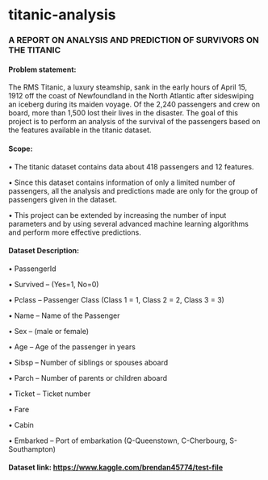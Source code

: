 # titanic-analysis
### A REPORT ON ANALYSIS AND PREDICTION OF SURVIVORS ON THE TITANIC
#### Problem statement:
The RMS Titanic, a luxury steamship, sank in the early hours of April 15, 1912 off the coast of Newfoundland in the North Atlantic after sideswiping an iceberg during its maiden voyage.
Of the 2,240 passengers and crew on board, more than 1,500 lost their lives in the disaster. 
The goal of this project is to perform an analysis of the survival of the passengers based on the features available in the titanic dataset.

#### Scope:
•	The titanic dataset contains data about 418 passengers and 12 features. 

•	Since this dataset contains information of only a limited number of passengers, all the analysis and predictions made are only for the group of passengers given in the dataset.

•	This project can be extended by increasing the number of input parameters and by using several advanced machine learning algorithms and perform more effective predictions.

#### Dataset Description:

•	PassengerId 

•	Survived – (Yes=1, No=0)

•	Pclass – Passenger Class (Class 1 = 1, Class 2 = 2, Class 3 = 3)

•	Name – Name of the Passenger

•	Sex – (male or female)

•	Age – Age of the passenger in years

•	Sibsp – Number of siblings or spouses aboard

•	Parch – Number of parents or children aboard

•	Ticket – Ticket number

•	Fare 

•	Cabin

•	Embarked – Port of embarkation (Q-Queenstown, C-Cherbourg, S-Southampton)


#### Dataset link: https://www.kaggle.com/brendan45774/test-file

